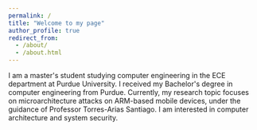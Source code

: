 ```yaml
---
permalink: /
title: "Welcome to my page"
author_profile: true
redirect_from: 
  - /about/
  - /about.html
---
```

I am a master's student studying computer engineering in the ECE department at Purdue University. I received my Bachelor's degree in computer engineering from Purdue. Currently, my research topic focuses on microarchitecture attacks on ARM-based mobile devices, under the guidance of Professor Torres-Arias Santiago. I am interested in computer architecture and system security.